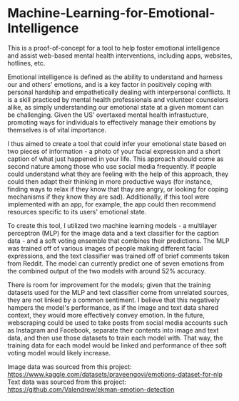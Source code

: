 # Machine-Learning-for-Emotional-Intelligence
This is a proof-of-concept for a tool to help foster emotional intelligence and assist web-based mental health interventions, including apps, websites, hotlines, etc.

Emotional intelligence is defined as the ability to understand and harness our and others' emotions, and is a key factor in positively coping with personal hardship and empathetically dealing with interpersonal conflicts. It is a skill practiced by mental health professionals and volunteer counselors alike, as simply understanding our emotional state at a given moment can be challenging. Given the US' overtaxed mental health infrastucture, promoting ways for individuals to effectively manage their emotions by themselves is of vital importance.

I thus aimed to create a tool that could infer your emotional state based on two pieces of information - a photo of your facial expression and a short caption of what just happened in your life. This approach should come as second nature among those who use social media frequently. If people could understand what they are feeling with the help of this approach, they could then adapt their thinking in more productive ways (for instance, finding ways to relax if they know that thay are angry, or looking for coping mechanisms if they know they are sad). Additionally, if this tool were implemented with an app, for example, the app could then recommend resources specific to its users' emotional state.

To create this tool, I utilized two machine learning models - a multilayer perceptron (MLP) for the image data and a text classifier for the caption data - and a soft voting ensemble that combines their predictions. The MLP was trained off of various images of people making different facial expressions, and the text classifier was trained off of brief comments taken from Reddit. The model can currently predict one of seven emotions from the combined output of the two models with around 52% accuracy.

There is room for improvement for the models; given that the training datasets used for the MLP and text classifier come from unrelated sources, they are not linked by a common sentiment. I believe that this negatively hampers the model's performance, as if the image and text data shared context, they would more effectively convey emotion. In the future, webscraping could be used to take posts from social media accounts such as Instagram and Facebook, separate their contents into image and text data, and then use those datasets to train each model with. That way, the training data for each model would be linked and performance of thee soft voting model would likely increase.

Image data was sourced from this project: https://www.kaggle.com/datasets/praveengovi/emotions-dataset-for-nlp
Text data was sourced from this project: https://github.com/Valendrew/ekman-emotion-detection
